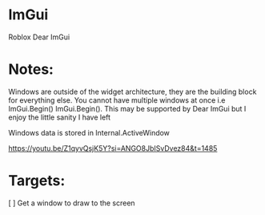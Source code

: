 # ImGui

Roblox Dear ImGui

# Notes:

Windows are outside of the widget architecture, they are the building block for everything else. You cannot have multiple windows at once i.e ImGui.Begin() ImGui.Begin(). This may be supported by Dear ImGui but I enjoy the little sanity I have left

Windows data is stored in Internal.ActiveWindow

https://youtu.be/Z1qyvQsjK5Y?si=ANGO8JbISvDvez84&t=1485

# Targets:

[ ] Get a window to draw to the screen
